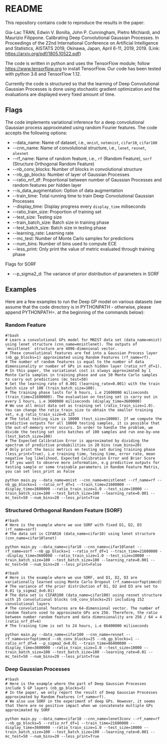 # README #

This repository contains code to reproduce the results in the paper:

Gia-Lac TRAN,  Edwin V. Bonilla, John P. Cunningham, Pietro Michiardi, and Maurizio Filippone. Calibrating Deep Convolutional Gaussian Processes. In Proceedings of the 22nd International Conference on Artificial Intelligence and Statistics, AISTATS 2019, Okinawa, Japan, April 6-11, 2019, 2019.
(Link: https://arxiv.org/pdf/1805.10522.pdf)

The code is written in python and uses the TensorFlow module; follow https://www.tensorflow.org to install TensorFlow. Our code has been tested with python 3.6 and TensorFlow 1.12.

Currently the code is structured so that the learning of Deep Convolutional Gaussian Processes is done using stochastic gradient optimization and the evaluations are displayed every fixed amount of time.

## Flags ##

The code implements variational inference for a deep convolutional Gaussian process approximated using random Fourier features. The code accepts the following options:

*   --data_name:                 Name of dataset, i.e., `mnist`, `notmnist`, `cifar10`, `cifar100`
*   --cnn_name:                  Name of convolutional structure, i.e., `lenet`, `resnet`, `alexnet`
*   --rf_name:                   Name of random feature, i.e., `rf` (Random Feature), `sorf` (Structure Orthogonal Random Feature)
*   --nb_conv_blocks:            Number of blocks in convolutional structure
*   --nb_gp_blocks:              Number of layer of Gaussian Processes
*   --ratio_nrf_df:              Proportional between number of Gaussian Processes and random features per hidden layer
*   --is_data_augmentation:      Option of data augmentation
*   --train_time:                Total running time to train Deep Convolutional Gaussian Processes
*   --display_time:              Display progress every `display_time` miliseconds
*   --ratio_train_size:          Proportion of training set
*   --test_size:                 Testing size
*   --train_batch_size:          Batch size in training phase
*   --test_batch_size:           Batch size in testing phase
*   --learning_rate:             Learning rate
*   --mc_test:                   Number of Monte Carlo samples for predictions
*   --num_bins:                  Number of bins used to compute ECE
*   --less_print:                Only print the value of metric evaluated through training phase

Flags for SORF

*   --p_sigma2_d:                The variance of prior distribution of parameters in SORF


## Examples ##

Here are a few examples to run the Deep GP model on various datasets (we assume that the code directory is in PYTHONPATH - otherwise, please append PYTHONPATH=. at the beginning of the commands below):

### Random Feature ###

```
#!bash
# Learn a convolutional GPs model for MNIST data set (data_name=mnist) using lenet structure (cnn_name=mnistlenet). The outputs of `mnistlenet` structure are 4096-dimenional vector.
# These convolutional features are fed into a Gaussian Process layer (nb_gp_blocks=1) approximated using Random Features (rf_name=rf).
# The number of random features is equal to the number of data dimensionality or number of GPs in each hidden layer (ratio_nrf_df=1).
# In this paper, the variational cost is always approximated by 1 Monte Carlo samples in training phase and use 50 Monte Carlo samples to carry out predictions (mc_test=50)
# Set the learning rate of 0.001 (learning_rate=0.001) with the train batch size of 100 (train_batch_size=100). 
# The training phase lasts for 6 hours, i.e 21600000 miliseconds (train_time=21600000). The evaluation on testing set is carry out in every 1 hours, i.e 3600000 miliseconds (display_time=3600000)
# We use all mnist data set as training set (ratio_train_size=1.0). You can change the ratio_train_size to obtain the smaller training set, e.g ratio_train_size=0.125
# The total testing size is 10000 (test_size=10000). If we compute the predictive outputs for all 10000 testing samples, it is possible that the out-of-memory error occurs. In order to handle the problem, we divide the testing set into batches of 100 samples and run one-by-one (test_batch_size=100)
# The Expected Calibration Error is approximated by dividing the spectrum of predictive probabilities in 20 bins (num_bins=20)
# Only print the basic metrics on testing set during training phase (less_print=True), i.e training time, tesing time, error rate, mean negative log likelihood, Expected Calibration Error and Brier Score
# If you want to observe more information, e.g predictive outputs for testing sample or some trainable parameters in Random Feature Matrix, you can set less_print as False

python main.py --data_name=mnist --cnn_name=mnistlenet --rf_name=rf --nb_gp_blocks=1 --ratio_nrf_df=1 --train_time=21600000 --display_time=3600000 --ratio_train_size=1.0 --test_size=10000 --train_batch_size=100 --test_batch_size=100 --learning_rate=0.001 --mc_test=50 --num_bins=20 --less_print=True
```

### Structured Orthogonal Random Feature (SORF) ###

```
#!bash
# Here is the example where we use SORF with fixed D1, D2, D3 (rf_name=sorf)
# The data set is CIFAR10 (data_name=cifar10) using lenet structure (cnn_name=cifar10lenet)

python main.py --data_name=cifar10 --cnn_name=cifar10lenet --rf_name=sorf --nb_gp_blocks=1 --ratio_nrf_df=1 --train_time=21600000 --display_time=3600000 --ratio_train_size=1.0 --test_size=10000 --train_batch_size=100 --test_batch_size=100 --learning_rate=0.001 --mc_test=50 --num_bins=20 --less_print=False
```

```
#!bash
# Here is the example where we use SORF, and D1, D2, D3 are variationally learned using Monte Carlo Dropout (rf_name=sorfoptimmcd)
# The variance of the prior distribution of D1, D2 and D3 are set to 0.01 (p_sigma2_d=0.01)
# The data set is CIFAR100 (data_name=cifar100) using resnet structure with 25 convolutional blocks (nb_conv_blocks=25) including 152 convolutional layers   
# The convolutional features are 64-dimensional vector. The number of random feature used to approximate GPs are 256. Therefore, the ratio between number random feature and data dimensionality are 256 / 64 = 4 (ratio_nrf_df=4)
# The training time is set to 24 hours, i.e 86400000 miliseconds

python main.py --data_name=cifar100 --cnn_name=resnet --rf_name=sorfoptimmcd --nb_conv_blocks=25 --nb_gp_blocks=1 --ratio_nrf_df=4 --p_sigma2_d=0.01 --train_time=86400000 --display_time=3600000 --ratio_train_size=1.0 --test_size=10000 --train_batch_size=100 --test_batch_size=100 --learning_rate=0.01 --mc_test=50 --num_bins=20 --less_print=True
```

### Deep Gaussian Processes ###

```
#!bash
# Here is the example where the part of Deep Gaussian Processes include 5 GP layers (nb_gp_blocks=5)
# In the paper, we only report the result of Deep Gaussian Processes approximated by Random Features (rf_name=rf). 
# We also use SORF in the experiment of deep GPs. However, it seems that there are no positive impact when we concatenate multiple GPs approximated by SORF

python main.py --data_name=cifar10 --cnn_name=lenet3conv --rf_name=rf --nb_gp_blocks=5 --ratio_nrf_df=1 --train_time=21600000 --display_time=3600000 --ratio_train_size=1.0 --test_size=10000 --train_batch_size=100 --test_batch_size=100 --learning_rate=0.001 --mc_test=50 --num_bins=20 --less_print=True
```
